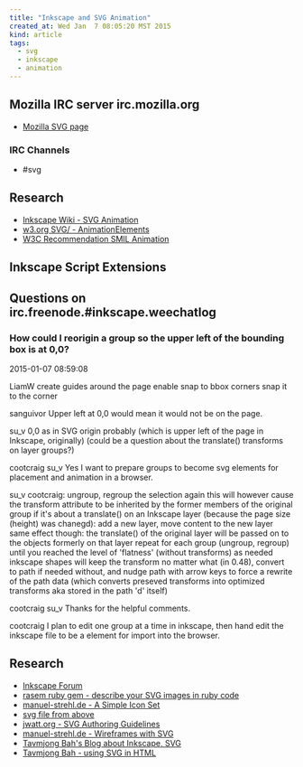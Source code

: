 ```yaml
---
title: "Inkscape and SVG Animation"
created_at: Wed Jan  7 08:05:20 MST 2015
kind: article
tags:
  - svg
  - inkscape
  - animation
---
```


## Mozilla IRC server irc.mozilla.org

* [Mozilla SVG page](https://developer.mozilla.org/en-US/docs/Web/SVG)

### IRC Channels

* #svg

## Research

* [Inkscape Wiki - SVG Animation](http://wiki.inkscape.org/wiki/index.php/SVG_Animation)
* [w3.org SVG/ - AnimationElements](http://www.w3.org/TR/SVG/animate.html#AnimationElements)
* [W3C Recommendation SMIL Animation](http://www.w3.org/TR/2001/REC-smil-animation-20010904/)

## Inkscape Script Extensions



## Questions on irc.freenode.#inkscape.weechatlog

### How could I reorigin a group so the upper left of the bounding box is at 0,0?

2015-01-07 08:59:08

LiamW	create guides around the page enable snap to bbox corners snap
it to the corner

sanguivor	Upper left at 0,0 would mean it would not be on the page.

su_v	0,0 as in SVG origin probably (which is upper left of the page
in Inkscape, originally) (could be a question about the translate()
transforms on layer groups?)

cootcraig	su_v Yes I want to prepare groups to become svg <g>
elements for placement and animation in a browser.

su_v	cootcraig: ungroup, regroup the selection again this will however
cause the transform attribute to be inherited by the former members of the
original group if it's about a translate() on an Inkscape layer (because
the page size (height) was chanegd): add a new layer, move content to the
new layer same effect though: the translate() of the original layer will
be passed on to the objects formerly on that layer repeat for each group
(ungroup, regroup) until you reached the level of 'flatness' (without
transforms) as needed inkscape shapes will keep the transform no matter
what (in 0.48), convert to path if needed without, and nudge path with
arrow keys to force a rewrite of the path data (which converts preseved
transforms into optimized transforms aka stored in the path 'd' itself)

cootcraig	su_v Thanks for the helpful comments.

cootcraig	I plan to edit one group at a time in inkscape, then hand
edit the inkscape file to be a <g> element for import into the browser.


## Research

* [Inkscape Forum](http://www.inkscapeforum.com/index.php)
* [rasem ruby gem - describe your SVG images in ruby code](https://github.com/aseldawy/rasem)
* [manuel-strehl.de - A Simple Icon Set](http://www.manuel-strehl.de/var/simple_icons.en.html)
* [svg file from above](http://www.manuel-strehl.de/assets/image/simple_icons/icons.svg)
* [jwatt.org - SVG Authoring Guidelines](https://jwatt.org/svg/authoring/)
* [manuel-strehl.de - Wire­frames with SVG](http://www.manuel-strehl.de/dev/wireframes_with_svg.en.html)
* [Tavmjong Bah's Blog about Inkscape, SVG](http://tavmjong.free.fr/blog/)
* [Tavmjong Bah - using SVG in HTML](http://tavmjong.free.fr/SVG/)

